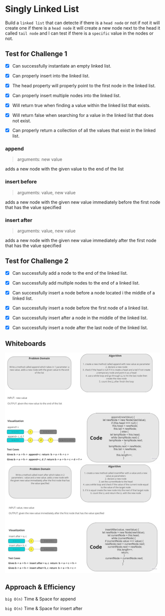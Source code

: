 # Singly Linked List

Build a `linked list` that can detecte if there is a `head node` or not if not it will create one if there is a `head node` it will create a new node next to the head it called `tail node` and I can test if there is a `specific` value in the nodes or not.

## Test for Challenge 1

- [x] Can successfully instantiate an empty linked list.

- [x] Can properly insert into the linked list.

- [x] The head property will properly point to the first node in the linked list.

- [x] Can properly insert multiple nodes into the linked list.

- [x] Will return true when finding a value within the linked list that exists.

- [x] Will return false when searching for a value in the linked list that does not exist.

- [x] Can properly return a collection of all the values that exist in the linked list.

### append

> arguments: new value

adds a new node with the given value to the end of the list

### insert before

> arguments: value, new value

adds a new node with the given new value immediately before the first node that has the value specified

### insert after

> arguments: value, new value

adds a new node with the given new value immediately after the first node that has the value specified

## Test for Challenge 2

- [x] Can successfully add a node to the end of the linked list.

- [x] Can successfully add multiple nodes to the end of a linked list.

- [x] Can successfully insert a node before a node located i the middle of a linked list.

- [x] Can successfully insert a node before the first node of a linked list.

- [x] Can successfully insert after a node in the middle of the linked list.

- [x] Can successfully insert a node after the last node of the linked list.

## Whiteboards

![Append](./append%20LL.jpg)
![Insert After](./insert%20after%20LL.jpg)

## Approach & Efficiency

`big O(n)` Time & Space for append

`big O(n)` Time & Space for insert after
